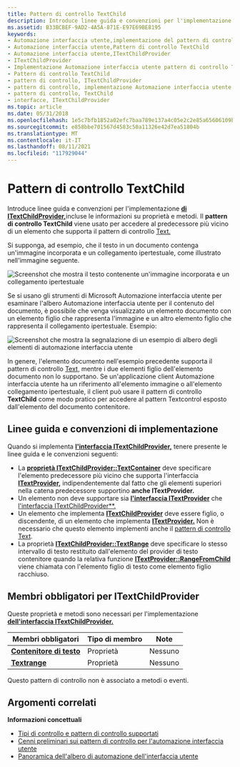 ```yaml
---
title: Pattern di controllo TextChild
description: Introduce linee guida e convenzioni per l'implementazione di ITextChildProvider, incluse le informazioni su proprietà e metodi. Il pattern di controllo TextChild viene usato per accedere al predecessore più vicino di un elemento che supporta il pattern di controllo Text.
ms.assetid: B33BCBEF-9AD2-4A5A-871E-E97E69BE8195
keywords:
- Automazione interfaccia utente,implementazione del pattern di controllo TextChild
- Automazione interfaccia utente,Pattern di controllo TextChild
- Automazione interfaccia utente,ITextChildProvider
- ITextChildProvider
- Implementazione Automazione interfaccia utente pattern di controllo TextChild
- Pattern di controllo TextChild
- pattern di controllo, ITextChildProvider
- pattern di controllo, implementazione Automazione interfaccia utente TextChild
- pattern di controllo, TextChild
- interfacce, ITextChildProvider
ms.topic: article
ms.date: 05/31/2018
ms.openlocfilehash: 1e5c7bfb1852a02efc7baa789e137a4c05e2c2e85a65606109b26a622dfafcf4
ms.sourcegitcommit: e858bbe701567d4583c50a11326e42d7ea51804b
ms.translationtype: MT
ms.contentlocale: it-IT
ms.lasthandoff: 08/11/2021
ms.locfileid: "117929044"
---
```

# <a name="textchild-control-pattern"></a>Pattern di controllo TextChild

Introduce linee guida e convenzioni per l'implementazione [**di ITextChildProvider,**](/windows/desktop/api/uiautomationcore/nn-uiautomationcore-itextchildprovider)incluse le informazioni su proprietà e metodi. Il **pattern di controllo TextChild** viene usato per accedere al predecessore più vicino di un elemento che supporta il pattern di controllo [Text.](uiauto-implementingtextandtextrange.md)

Si supponga, ad esempio, che il testo in un documento contenga un'immagine incorporata e un collegamento ipertestuale, come illustrato nell'immagine seguente.

![Screenshot che mostra il testo contenente un'immagine incorporata e un collegamento ipertestuale](images/textchild-pattern.png)

Se si usano gli strumenti di Microsoft Automazione interfaccia utente per esaminare l'albero Automazione interfaccia utente per il contenuto del documento, è possibile che venga visualizzato un elemento documento con un elemento figlio che rappresenta l'immagine e un altro elemento figlio che rappresenta il collegamento ipertestuale. Esempio:

![Screenshot che mostra la segnalazione di un esempio di albero degli elementi di automazione interfaccia utente](images/textchild-pattern-tree.png)

In genere, l'elemento documento nell'esempio precedente supporta il pattern di controllo [Text,](uiauto-implementingtextandtextrange.md) mentre i due elementi figlio dell'elemento documento non lo supportano. Se un'applicazione client Automazione interfaccia utente ha un riferimento all'elemento immagine o all'elemento collegamento ipertestuale, il client può usare il pattern di controllo **TextChild** come modo pratico per accedere al pattern Textcontrol esposto dall'elemento del documento contenitore.

## <a name="implementation-guidelines-and-conventions"></a>Linee guida e convenzioni di implementazione

Quando si implementa [**l'interfaccia ITextChildProvider,**](/windows/desktop/api/uiautomationcore/nn-uiautomationcore-itextchildprovider) tenere presente le linee guida e le convenzioni seguenti:

-   La [**proprietà ITextChildProvider::TextContainer**](/windows/win32/api/uiautomationcore/nf-uiautomationcore-itextchildprovider-get_textcontainer) deve specificare l'elemento predecessore più vicino che supporta l'interfaccia [**ITextProvider,**](/windows/desktop/api/UIAutomationCore/nn-uiautomationcore-itextprovider) indipendentemente dal fatto che gli elementi superiori nella catena predecessore supportino **anche ITextProvider.**
-   Un elemento non deve supportare sia [**l'interfaccia ITextProvider**](/windows/desktop/api/UIAutomationCore/nn-uiautomationcore-itextprovider) che [l'interfaccia ITextChildProvider**.](/windows/desktop/api/uiautomationcore/nn-uiautomationcore-itextchildprovider)
- Un elemento che implementa [**ITextChildProvider**](/windows/desktop/api/uiautomationcore/nn-uiautomationcore-itextchildprovider) deve essere figlio, o discendente, di un elemento che implementa [**ITextProvider.**](/windows/desktop/api/uiautomationcore/nn-uiautomationcore-itextprovider) Non è necessario che questo elemento implementi anche il [pattern di controllo Text](/windows/desktop/WinAuto/uiauto-implementingtextandtextrange).
-   La proprietà [**ITextChildProvider::TextRange**](/windows/win32/api/uiautomationcore/nf-uiautomationcore-itextchildprovider-get_textrange) deve specificare lo stesso intervallo di testo restituito dall'elemento del provider di testo contenitore quando la relativa funzione [**ITextProvider::RangeFromChild**](/windows/desktop/api/UIAutomationCore/nf-uiautomationcore-itextprovider-rangefromchild) viene chiamata con l'elemento figlio di testo come elemento figlio racchiuso.

## <a name="required-members-for-itextchildprovider"></a>Membri obbligatori per **ITextChildProvider**

Queste proprietà e metodi sono necessari per l'implementazione [**dell'interfaccia ITextChildProvider.**](/windows/desktop/api/uiautomationcore/nn-uiautomationcore-itextchildprovider)



| Membri obbligatori                                                     | Tipo di membro | Note |
|----------------------------------------------------------------------|-------------|-------|
| [**Contenitore di testo**](/windows/desktop/api/uiautomationcore/nf-uiautomationcore-itextchildprovider-get_textcontainer) | Proprietà    | Nessuno  |
| [**Textrange**](/windows/desktop/api/uiautomationcore/nf-uiautomationcore-itextchildprovider-get_textrange)         | Proprietà    | Nessuno  |



 

Questo pattern di controllo non è associato a metodi o eventi.

## <a name="related-topics"></a>Argomenti correlati

**Informazioni concettuali**

- [Tipi di controllo e pattern di controllo supportati](uiauto-controlpatternmapping.md)
- [Cenni preliminari sui pattern di controllo per l'automazione interfaccia utente](uiauto-controlpatternsoverview.md)
- [Panoramica dell'albero di automazione dell'interfaccia utente](uiauto-treeoverview.md)